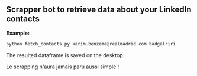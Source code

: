 ## Scrapper bot to retrieve data about your LinkedIn contacts 

**Example:**
```python
python fetch_contacts.py karim.benzema@realmadrid.com badgalriri
```
The resulted dataframe is saved on the desktop.

Le scrapping n'aura jamais paru aussi simple !
